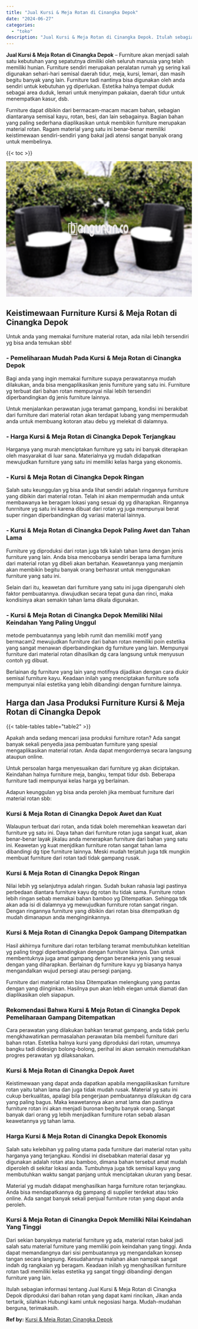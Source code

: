 ```yaml
---
title: "Jual Kursi & Meja Rotan di Cinangka Depok"
date: "2024-06-27"
categories: 
  - "toko"
description: "Jual Kursi & Meja Rotan di Cinangka Depok. Itulah sebagian informasi tentang Jual Kursi & Meja Rotan di Cinangka Depok diproduksi dari bahan rotan yang dapat..."
---
```


**Jual Kursi & Meja Rotan di Cinangka Depok** – Furniture akan menjadi salah satu kebutuhan yang sepatutnya dimiliki oleh seluruh manusia yang telah memiliki hunian. Furniture sendiri merupakan peralatan rumah yg sering kali digunakan sehari-hari semisal daerah tidur, meja, kursi, lemari, dan masih begitu banyak yang lain. Furniture tadi nantinya bisa digunakan oleh anda sendiri untuk kebutuhan yg diperlukan. Estetika halnya tempat duduk sebagai area duduk, lemari untuk menyimpan pakaian, daerah tidur untuk menempatkan kasur, dsb.

Furniture dapat dibikin dari bermacam-macam macam bahan, sebagian diantaranya semisal kayu, rotan, besi, dan lain sebagainya. Bagian bahan yang paling sederhana diaplikasikan untuk membikin furniture merupakan material rotan. Ragam material yang satu ini benar-benar memiliki keistimewaan sendiri-sendiri yang bakal jadi atensi sangat banyak orang untuk membelinya.

{{< toc >}}

![Jual Kursi & Meja Rotan di Cinangka Depok](/images/kursi-meja-rotan-murah51.png)

## Keistimewaan Furniture Kursi & Meja Rotan di Cinangka Depok

Untuk anda yang memakai furniture material rotan, ada nilai lebih tersendiri yg bisa anda temukan sbb!

### \- Pemeliharaan Mudah Pada Kursi & Meja Rotan di Cinangka Depok

Bagi anda yang ingin memakai furniture supaya perawatannya mudah dilakukan, anda bisa mengaplikasikan jenis furniture yang satu ini. Furniture yg terbuat dari bahan rotan mempunyai nilai lebih tersendiri diperbandingkan dg jenis furniture lainnya.

Untuk menjalankan perawatan juga teramat gampang, kondisi ini berakibat dari furniture dari material rotan akan terdapat lubang yang mempermudah anda untuk membuang kotoran atau debu yg melekat di dalamnya.

### \- Harga Kursi & Meja Rotan di Cinangka Depok Terjangkau

Harganya yang murah menciptakan furniture yg satu ini banyak diterapkan oleh masyarakat di luar sana. Materialnya yg mudah didapatkan mewujudkan furniture yang satu ini memiliki kelas harga yang ekonomis.

### \- Kursi & Meja Rotan di Cinangka Depok Ringan

Salah satu keunggulan yg bisa anda lihat sendiri adalah ringannya furniture yang dibikin dari material rotan. Telah ini akan mempermudah anda untuk membawanya ke beragam lokasi yang sesuai dg yg diharapkan. Ringannya funrniture yg satu ini karena dibuat dari rotan yg juga mempunyai berat super ringan diperbandingkan dg variasi material lainnya.

### \- Kursi & Meja Rotan di Cinangka Depok Paling Awet dan Tahan Lama

Furniture yg diproduksi dari rotan juga tdk kalah tahan lama dengan jenis furniture yang lain. Anda bisa mencobanya sendiri berapa lama furniture dari material rotan yg dibeli akan bertahan. Keawetannya yang menjamin akan membikin begitu banyak orang berhasrat untuk menggunakan furniture yang satu ini.

Selain dari itu, keawetan dari furniture yang satu ini juga dipengaruhi oleh faktor pembuatannya. diwujudkan secara tepat guna dan rinci, maka kondisinya akan semakin tahan lama dikala digunakan.

### \- Kursi & Meja Rotan di Cinangka Depok Memiliki Nilai Keindahan Yang Paling Unggul

metode pembuatannya yang lebih rumit dan memiliki motif yang bermacam2 mewujudkan furniture dari bahan rotan memiliki poin estetika yang sangat menawan diperbandingkan dg furniture yang lain. Mempunyai furniture dari material rotan dihasilkan dg cara langsung untuk menyusun contoh yg dibuat.

Berlainan dg furniture yang lain yang motifnya dijadikan dengan cara diukir semisal furniture kayu. Keadaan inilah yang menciptakan furniture sofa mempunyai nilai estetika yang lebih dibandingi dengan furniture lainnya.

## Harga dan Jasa Produksi Furniture Kursi & Meja Rotan di Cinangka Depok

{{< table-tables table="table2" >}}

Apakah anda sedang mencari jasa produksi furniture rotan? Ada sangat banyak sekali penyedia jasa pembuatan furniture yang spesial mengaplikasikan material rotan. Anda dapat mengordernya secara langsung ataupun online.

Untuk persoalan harga menyesuaikan dari furniture yg akan diciptakan. Keindahan halnya furniture meja, bangku, tempat tidur dsb. Beberapa furniture tadi mempunyai kelas harga yg berlainan.

Adapun keunggulan yg bisa anda peroleh jika membuat furniture dari material rotan sbb:

### Kursi & Meja Rotan di Cinangka Depok Awet dan Kuat

Walaupun terbuat dari rotan, anda tidak boleh meremehkan keawetan dari furniture yg satu ini. Daya tahan dari furniture rotan juga sangat kuat, akan benar-benar layak jikalau anda menerapkan furniture dari bahan yang satu ini. Keawetan yg kuat menjdikan furniture rotan sangat tahan lama dibandingi dg tipe furniture lainnya. Meski mudah terjatuh juga tdk mungkin membuat furniture dari rotan tadi tidak gampang rusak.

### Kursi & Meja Rotan di Cinangka Depok Ringan

Nilai lebih yg selanjutnya adalah ringan. Sudah bukan rahasia lagi pastinya perbedaan diantara furniture kayu dg rotan itu tidak sama. Furniture rotan lebih ringan sebab memakai bahan bamboo yg Ditempatkan. Sehingga tdk akan ada isi di dalamnya yg mewujudkan furniture rotan sangat ringan. Dengan ringannya furniture yang dibikin dari rotan bisa ditempatkan dg mudah dimanapun anda menginginkannya.

### Kursi & Meja Rotan di Cinangka Depok Gampang Ditempatkan

Hasil akhirnya furniture dari rotan terbilang teramat membutuhkan ketelitian yg paling tinggi diperbandingkan dengan furniture lainnya. Dan untuk membentuknya juga amat gampang dengan beraneka jenis yang sesuai dengan yang diharapkan. Berlainan dg furniture kayu yg biasanya hanya mengandalkan wujud persegi atau persegi panjang.

Furniture dari material rotan bisa Ditempatkan melengkung yang pantas dengan yang diinginkan. Hasilnya pun akan lebih elegan untuk diamati dan diaplikasikan oleh siapapun.

### Rekomendasi Bahwa Kursi & Meja Rotan di Cinangka Depok Pemeliharaan Gampang Ditempatkan

Cara perawatan yang dilakukan bahkan teramat gampang, anda tidak perlu mengkhawatirkan permasalahan perawatan bila membeli furniture dari bahan rotan. Estetika halnya kursi yang diproduksi dari rotan, umumnya bangku tadi didesign bolong-bolong, perihal ini akan semakin memudahkan progres perawatan yg dilaksanakan.

### Kursi & Meja Rotan di Cinangka Depok Awet

Keistimewaan yang dapat anda dapatkan apabila mengaplikasikan furniture rotan yaitu tahan lama dan juga tidak mudah rusak. Material yg satu ini cukup berkualitas, apalagi bila pengerjaan pembuatannya dilakukan dg cara yang paling bagus. Maka keawetannya akan amat lama dan pastinya furniture rotan ini akan menjadi buronan begitu banyak orang. Sangat banyak dari orang yg lebih menjadikan furniture rotan sebab alasan keawetannya yg tahan lama.

### Harga Kursi & Meja Rotan di Cinangka Depok Ekonomis

Salah satu kelebihan yg paling utama pada furniture dari material rotan yaitu harganya yang terjangkau. Kondisi ini disebabkan material dasar yg digunakan adalah rotan atau bamboo, dimana bahan tersebut amat mudah diperoleh di sekitar lokasi anda. Tumbuhnya juga tdk semisal kayu yang membutuhkan waktu sangat panjang untuk menciptakan ukuran yang besar.

Material yg mudah didapat menghasilkan harga furniture rotan terjangkau. Anda bisa mendapatkannya dg gampang di supplier terdekat atau toko online. Ada sangat banyak sekali penjual furniture rotan yang dapat anda peroleh.

### Kursi & Meja Rotan di Cinangka Depok Memiliki Nilai Keindahan Yang Tinggi

Dari sekian banyaknya material furniture yg ada, material rotan bakal jadi salah satu material furniture yang memiliki poin keindahan yang tinggi. Anda dapat memandangnya dari sisi pembuatannya yg mengandalkan konsep tangan secara langsung. Kesudahannya malahan akan nampak sangat indah dg rangkaian yg beragam. Keadaan inilah yg menghasilkan furniture rotan tadi memiliki kelas estetika yg sangat tinggi dibandingi dengan furniture yang lain.

Itulah sebagian informasi tentang Jual Kursi & Meja Rotan di Cinangka Depok diproduksi dari bahan rotan yang dapat kami rincikan, Jikan anda tertarik, silahkan Hubungi kami untuk negosiasi harga. Mudah-mudahan berguna, terimakasih.

**Ref by:** [Kursi & Meja Rotan Cinangka Depok](https://id.wikipedia.org/wiki/Kursi)

